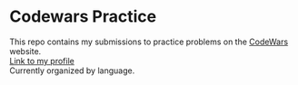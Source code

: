 # Codewars Practice

This repo contains my submissions to practice problems on the [CodeWars](https://www.codewars.com) website.  
[Link to my profile](https://www.codewars.com/users/Eternal%20Practice)  
Currently organized by language.
